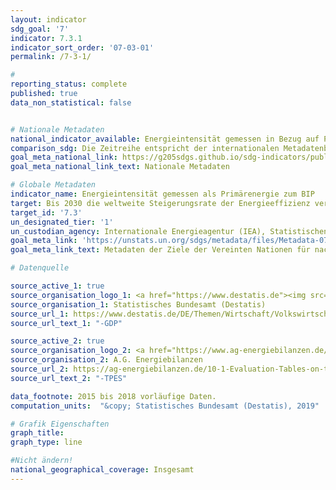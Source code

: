 ```yaml
---
layout: indicator
sdg_goal: '7'
indicator: 7.3.1
indicator_sort_order: '07-03-01'
permalink: /7-3-1/

#
reporting_status: complete
published: true
data_non_statistical: false


# Nationale Metadaten
national_indicator_available: Energieintensität gemessen in Bezug auf Primärenergie und BIP
comparison_sdg: Die Zeitreihe entspricht der internationalen Metadatenbeschreibung.
goal_meta_national_link: https://g205sdgs.github.io/sdg-indicators/public/MetaDe/7.3.1.pdf
goal_meta_national_link_text: Nationale Metadaten

# Globale Metadaten
indicator_name: Energieintensität gemessen als Primärenergie zum BIP
target: Bis 2030 die weltweite Steigerungsrate der Energieeffizienz verdoppeln
target_id: '7.3'
un_designated_tier: '1'
un_custodian_agency: Internationale Energieagentur (IEA), Statistischen Division der UN (UNSD), UN Energy
goal_meta_link: 'https://unstats.un.org/sdgs/metadata/files/Metadata-07-03-01.pdf'
goal_meta_link_text: Metadaten der Ziele der Vereinten Nationen für nachhaltige Entwicklung

# Datenquelle

source_active_1: true
source_organisation_logo_1: <a href="https://www.destatis.de"><img src="https://g205sdgs.github.io/sdg-indicators/public/logos/destatis.png" alt="Logo Destatis" /></a>
source_organisation_1: Statistisches Bundesamt (Destatis)
source_url_1: https://www.destatis.de/DE/Themen/Wirtschaft/Volkswirtschaftliche-Gesamtrechnungen-Inlandsprodukt/_inhalt.html
source_url_text_1: "-GDP"

source_active_2: true
source_organisation_logo_2: <a href="https://www.ag-energiebilanzen.de/"><img src="https://g205sdgs.github.io/sdg-indicators/public/logos/ageb.png" alt="Logo AG Energiebilanzen" /></a>
source_organisation_2: A.G. Energiebilanzen
source_url_2: https://ag-energiebilanzen.de/10-1-Evaluation-Tables-on-the-Energy-Balance.html
source_url_text_2: "-TPES"

data_footnote: 2015 bis 2018 vorläufige Daten.
computation_units:  "&copy; Statistisches Bundesamt (Destatis), 2019"

# Grafik Eigenschaften
graph_title:
graph_type: line

#Nicht ändern!
national_geographical_coverage: Insgesamt
---
```

